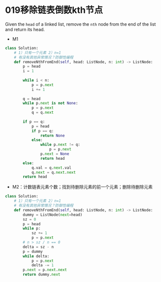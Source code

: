 # 019移除链表倒数kth节点

Given the `head` of a linked list, remove the `nth` node from the end of the list and return its head.



* M1

```python
class Solution:
    # 1）只有一个元素 2）n=1
    # 有没有其他异常情况？防御性编程
    def removeNthFromEnd(self, head: ListNode, n: int) -> ListNode:
        p = head
        i = 1
        
        while i < n:
            p = p.next
            i += 1
        
        q = head
        while p.next is not None:
            p = p.next
            q = q.next
        
        if p == q:
            p = head
            if p == q:
                return None
            else:
                while p.next != q:
                    p = p.next
                p.next = None
                return head
        else:
            q.val = q.next.val
            q.next = q.next.next
        return head
```



* M2：计数链表元素个数；找到待删除元素的前一个元素；删除待删除元素

```python
class Solution:
    # 1）只有一个元素 2）n=1
    # 有没有其他异常情况？防御性编程
    def removeNthFromEnd(self, head: ListNode, n: int) -> ListNode:
        dummy = ListNode(next=head)
        sz = 0
        p = head
        while p:
            sz += 1
            p = p.next
        # n > sz / n == 0
        delta = sz - n
        p = dummy
        while delta:
            p = p.next
            delta -= 1
        p.next = p.next.next
        return dummy.next
```

